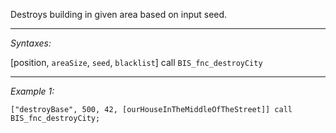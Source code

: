 Destroys building in given area based on input seed.


---
*Syntaxes:*

[position, `areaSize`, `seed`, `blacklist`] call `BIS_fnc_destroyCity`

---
*Example 1:*

```sqf
["destroyBase", 500, 42, [ourHouseInTheMiddleOfTheStreet]] call BIS_fnc_destroyCity;
```